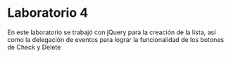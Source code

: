 <h1>Laboratorio 4</h1>
<p>En este laboratorio se trabajó con jQuery para la creación de la lista, así como la delegación de eventos para lograr la funcionalidad de los botones de Check y Delete </p>